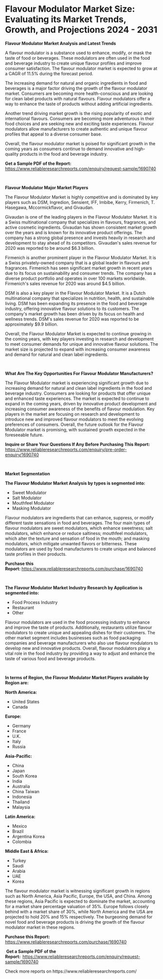 <p><h1>Flavour Modulator Market Size: Evaluating its Market Trends, Growth, and Projections 2024 - 2031</h1></p><p><strong>Flavour Modulator Market Analysis and Latest Trends</strong></p>
<p><p>A flavour modulator is a substance used to enhance, modify, or mask the taste of food or beverages. These modulators are often used in the food and beverage industry to create unique flavour profiles and improve consumer satisfaction. The flavour modulator market is expected to grow at a CAGR of 11.5% during the forecast period.</p><p>The increasing demand for natural and organic ingredients in food and beverages is a major factor driving the growth of the flavour modulator market. Consumers are becoming more health-conscious and are looking for clean label products with natural flavours. Flavour modulators offer a way to enhance the taste of products without adding artificial ingredients.</p><p>Another trend driving market growth is the rising popularity of exotic and international flavours. Consumers are becoming more adventurous in their food choices and are seeking new and exciting taste experiences. Flavour modulators allow manufacturers to create authentic and unique flavour profiles that appeal to a diverse consumer base.</p><p>Overall, the flavour modulator market is poised for significant growth in the coming years as consumers continue to demand innovative and high-quality products in the food and beverage industry.</p></p>
<p><strong>Get a Sample PDF of the Report:&nbsp;</strong> <a href="https://www.reliableresearchreports.com/enquiry/request-sample/1690740">https://www.reliableresearchreports.com/enquiry/request-sample/1690740</a></p>
<p>&nbsp;</p>
<p><strong>Flavour Modulator Major Market Players</strong></p>
<p><p>The Flavour Modulator Market is highly competitive and is dominated by key players such as DSM, Ingredion, Sensient, IFF, Imbibe, Kerry, Firmenich, T. Hasegawa, Mccormickflavor, and Givaudan.</p><p>Givaudan is one of the leading players in the Flavour Modulator Market. It is a Swiss multinational company that specializes in flavours, fragrances, and active cosmetic ingredients. Givaudan has shown consistent market growth over the years and is known for its innovative product offerings. The company has a strong global presence and invests heavily in research and development to stay ahead of its competitors. Givaudan's sales revenue for 2020 was reported to be around $6.3 billion.</p><p>Firmenich is another prominent player in the Flavour Modulator Market. It is a Swiss privately-owned company that is a global leader in flavours and fragrances. Firmenich has seen significant market growth in recent years due to its focus on sustainability and consumer trends. The company has a diverse product portfolio and operates in over 100 markets worldwide. Firmenich's sales revenue for 2020 was around $4.5 billion.</p><p>DSM is also a key player in the Flavour Modulator Market. It is a Dutch multinational company that specializes in nutrition, health, and sustainable living. DSM has been expanding its presence in the food and beverage industry, offering innovative flavour solutions to its customers. The company's market growth has been driven by its focus on health and wellness trends. DSM's sales revenue for 2020 was reported to be approximately $9.9 billion.</p><p>Overall, the Flavour Modulator Market is expected to continue growing in the coming years, with key players investing in research and development to meet consumer demands for unique and innovative flavour solutions. The market size is projected to expand with increasing consumer awareness and demand for natural and clean label ingredients.</p></p>
<p>&nbsp;</p>
<p><strong>What Are The Key Opportunities For Flavour Modulator Manufacturers?</strong></p>
<p><p>The Flavour Modulator market is experiencing significant growth due to increasing demand for natural and clean label ingredients in the food and beverage industry. Consumers are looking for products that offer unique and enhanced taste experiences. The market is expected to continue to expand in the coming years, driven by innovative product development and increasing consumer awareness of the benefits of flavour modulation. Key players in the market are focusing on research and development to introduce new and improved flavour modulators to meet the evolving preferences of consumers. Overall, the future outlook for the Flavour Modulator market is promising, with sustained growth expected in the foreseeable future.</p></p>
<p><strong>Inquire or Share Your Questions If Any Before Purchasing This Report:</strong> <a href="https://www.reliableresearchreports.com/enquiry/pre-order-enquiry/1690740">https://www.reliableresearchreports.com/enquiry/pre-order-enquiry/1690740</a></p>
<p>&nbsp;</p>
<p><strong>Market Segmentation</strong></p>
<p><strong>The Flavour Modulator Market Analysis by types is segmented into:</strong></p>
<p><ul><li>Sweet Modulator</li><li>Salt Modulator</li><li>Mouthfeel Modulator</li><li>Masking Modulator</li></ul></p>
<p><p>Flavour modulators are ingredients that can enhance, suppress, or modify different taste sensations in food and beverages. The four main types of flavour modulators are sweet modulators, which enhance sweetness; salt modulators, which enhance or reduce saltiness; mouthfeel modulators, which alter the texture and sensation of food in the mouth; and masking modulators, which mitigate unwanted flavors or bitterness. These modulators are used by food manufacturers to create unique and balanced taste profiles in their products.</p></p>
<p><strong>Purchase this Report:&nbsp;</strong><a href="https://www.reliableresearchreports.com/purchase/1690740">https://www.reliableresearchreports.com/purchase/1690740</a></p>
<p>&nbsp;</p>
<p><strong>The Flavour Modulator Market Industry Research by Application is segmented into:</strong></p>
<p><ul><li>Food Process Industry</li><li>Restaurant</li><li>Other</li></ul></p>
<p><p>Flavour modulators are used in the food processing industry to enhance and improve the taste of products. Additionally, restaurants utilize flavour modulators to create unique and appealing dishes for their customers. The other market segment includes businesses such as food packaging companies and beverage manufacturers who also use flavour modulators to develop new and innovative products. Overall, flavour modulators play a vital role in the food industry by providing a way to adjust and enhance the taste of various food and beverage products.</p></p>
<p>&nbsp;</p>
<p><strong>In terms of Region, the Flavour Modulator Market Players available by Region are:</strong></p>
<p>
    <p> <strong> North America: </strong>
        <ul>
            <li>United States</li>
            <li>Canada</li>
        </ul>
        </p> 
    <p> <strong> Europe: </strong>
        <ul>
            <li>Germany</li>
            <li>France</li>
            <li>U.K.</li>
            <li>Italy</li>
            <li>Russia</li>
        </ul>
        </p> 
    <p> <strong> Asia-Pacific: </strong>
        <ul>
            <li>China</li>
            <li>Japan</li>
            <li>South Korea</li>
            <li>India</li>
            <li>Australia</li>
            <li>China Taiwan</li>
            <li>Indonesia</li>
            <li>Thailand</li>
            <li>Malaysia</li>
        </ul>
        </p> 
    <p> <strong> Latin America: </strong>
        <ul>
            <li>Mexico</li>
            <li>Brazil</li>
            <li>Argentina Korea</li>
            <li>Colombia</li>
        </ul>
        </p> 
    <p> <strong> Middle East & Africa: </strong>
        <ul>
            <li>Turkey</li>
            <li>Saudi</li>
            <li>Arabia</li>
            <li>UAE</li>
            <li>Korea</li>
        </ul>
    </p>
    </p>
<p><p>The flavour modulator market is witnessing significant growth in regions such as North America, Asia Pacific, Europe, the USA, and China. Among these regions, Asia Pacific is expected to dominate the market, accounting for a market share percentage valuation of 35%. Europe follows closely behind with a market share of 30%, while North America and the USA are projected to hold 20% and 15% respectively. The burgeoning demand for novel food and beverage products is driving the growth of the flavour modulator market in these regions.</p></p>
<p><strong>Purchase this Report: </strong><a href="https://www.reliableresearchreports.com/purchase/1690740">https://www.reliableresearchreports.com/purchase/1690740</a></p>
<p>&nbsp;<strong>Get a Sample PDF of the Report:&nbsp;&nbsp;</strong><a href="https://www.reliableresearchreports.com/enquiry/request-sample/1690740">https://www.reliableresearchreports.com/enquiry/request-sample/1690740</a></p>
<p><strong></strong></p>
<p>Check more reports on https://www.reliableresearchreports.com/</p>